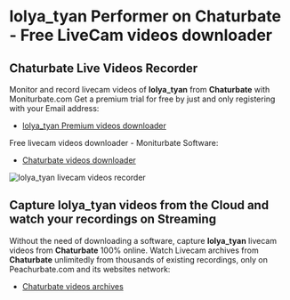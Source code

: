 # lolya_tyan Performer on Chaturbate - Free LiveCam videos downloader

## Chaturbate Live Videos Recorder

Monitor and record livecam videos of **lolya_tyan** from **Chaturbate** with Moniturbate.com
Get a premium trial for free by just and only registering with your Email address:
* [lolya_tyan Premium videos downloader](https://moniturbate.com/request-demo-licence-key.html)

Free livecam videos downloader - Moniturbate Software:
* [Chaturbate videos downloader](https://moniturbate.com/moniturbate-download-software.html)

![lolya_tyan livecam videos recorder](https://peachurnet.com/templates/moniturbate-software.png)


## Capture lolya_tyan videos from the Cloud and watch your recordings on Streaming

Without the need of downloading a software, capture **lolya_tyan** livecam videos from **Chaturbate** 100% online.
Watch Livecam archives from **Chaturbate** unlimitedly from thousands of existing recordings, only on Peachurbate.com and its websites network:
* [Chaturbate videos archives](https://peachurnet.com/)
